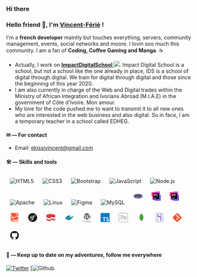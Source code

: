 ### Hi there 


### Hello friend 👋, I'm [Vincent-Férié](https://www.linkedin.com/in/vincent-ferie-ekissi-ekissi/) !

I'm a **french developer** maintly but touches everything, servers, community management, events, social networks and moore. I lovin soo much this community. I am a fan of **Coding, Coffee Gaming and Manga**. ☕

- Actually, I work on **[ImpactDigitalSchool <img src="http://impactdigitalschool.impactafric.com/site/img/logo.png" width="60px">](http://impactdigitalschool.impactafric.com/home)**.  Impact Digital School is a school, but not a school like the one already in place, IDS is a school of digital through digital. We train for digital through digital and those since the beginning of this year 2020.
- I am also currently in charge of the Web and Digital trades within the Ministry of African Integration and Ivorians Abroad (M.I.A.E) in the government of Côte d'Ivoire.
Mon amour.
- My love for the code pushed me to want to transmit it to all new ones who are interested in the web business and also digital. So in face, I am a temporary teacher in a school called EDHEG.


#### ✉ — For contact

- Email: ekissivincent@gmail.com


#### 🛠 — Skills and tools

<div>
<img style="margin: 10px" src="https://devicons.github.io/devicon/devicon.git/icons/html5/html5-original-wordmark.svg" alt="HTML5" height="25" /> 
<img style="margin: 10px" src="https://devicons.github.io/devicon/devicon.git/icons/css3/css3-original-wordmark.svg" alt="CSS3" height="25" /> 
<img style="margin: 10px" src="https://devicons.github.io/devicon/devicon.git/icons/bootstrap/bootstrap-plain.svg" alt="Bootstrap" height="25" /> 
<img style="margin: 10px" src="https://devicons.github.io/devicon/devicon.git/icons/javascript/javascript-original.svg" alt="JavaScript" height="25" /> 
<img style="margin: 10px" src="https://devicons.github.io/devicon/devicon.git/icons/nodejs/nodejs-original-wordmark.svg" alt="Node.js" height="25" /> 
<img style="margin: 10px" src="https://devicon.dev/devicon.git/icons/apache/apache-original.svg" alt="Apache" height="25" />
<img style="margin: 10px" src="https://devicons.github.io/devicon/devicon.git/icons/linux/linux-original.svg" alt="Linux" height="25" />
<img style="margin: 10px" src="https://www.vectorlogo.zone/logos/figma/figma-icon.svg" alt="Figma" height="25" /> 
<img style="margin: 10px" src="https://devicons.github.io/devicon/devicon.git/icons/mysql/mysql-original-wordmark.svg" alt="MySQL" height="25" />  
<img style="margin: 10px" src="https://raw.githubusercontent.com/devicons/devicon/40cd6bc89a299dc50ac289f8e3b071d0dff49d9c/icons/php/php-original.svg" alt="php" height="25" />  
<img style="margin: 10px" src="https://raw.githubusercontent.com/devicons/devicon/40cd6bc89a299dc50ac289f8e3b071d0dff49d9c/icons/phpstorm/phpstorm-original.svg" alt="phpstorm" height="25" />  
<img style="margin: 10px" src="https://raw.githubusercontent.com/devicons/devicon/40cd6bc89a299dc50ac289f8e3b071d0dff49d9c/icons/phpstorm/phpstorm-original.svg" alt="phpstorm" height="25" />  
<img style="margin: 10px" src="https://raw.githubusercontent.com/devicons/devicon/40cd6bc89a299dc50ac289f8e3b071d0dff49d9c/icons/laravel/laravel-plain-wordmark.svg" alt="laravel" height="25" />  
<img style="margin: 10px" src="https://raw.githubusercontent.com/devicons/devicon/40cd6bc89a299dc50ac289f8e3b071d0dff49d9c/icons/symfony/symfony-original.svg" alt="Symfony" height="25" />  
<img style="margin: 10px" src="https://raw.githubusercontent.com/devicons/devicon/40cd6bc89a299dc50ac289f8e3b071d0dff49d9c/icons/cakephp/cakephp-original.svg" alt="CakePHP" height="25" />  
<img style="margin: 10px" src="https://raw.githubusercontent.com/devicons/devicon/40cd6bc89a299dc50ac289f8e3b071d0dff49d9c/icons/docker/docker-original.svg" alt="Docker" height="25" />  
<img style="margin: 10px" src="https://raw.githubusercontent.com/devicons/devicon/40cd6bc89a299dc50ac289f8e3b071d0dff49d9c/icons/wordpress/wordpress-original.svg" alt="Wordpress" height="25" />  
<img style="margin: 10px" src="https://raw.githubusercontent.com/devicons/devicon/40cd6bc89a299dc50ac289f8e3b071d0dff49d9c/icons/typescript/typescript-original.svg" alt="TypeScript" height="25" />  
<img style="margin: 10px" src="https://raw.githubusercontent.com/devicons/devicon/40cd6bc89a299dc50ac289f8e3b071d0dff49d9c/icons/photoshop/photoshop-line.svg" alt="Photoshop" height="25" />  
<img style="margin: 10px" src="https://raw.githubusercontent.com/devicons/devicon/40cd6bc89a299dc50ac289f8e3b071d0dff49d9c/icons/mongodb/mongodb-original.svg" alt="MongoDB" height="25" />  
<img style="margin: 10px" src="https://raw.githubusercontent.com/devicons/devicon/40cd6bc89a299dc50ac289f8e3b071d0dff49d9c/icons/heroku/heroku-original.svg" alt="Heroku" height="25" />  
<img style="margin: 10px" src="https://raw.githubusercontent.com/devicons/devicon/40cd6bc89a299dc50ac289f8e3b071d0dff49d9c/icons/git/git-original.svg" alt="Git" height="25" />  
<img style="margin: 10px" src="https://raw.githubusercontent.com/devicons/devicon/40cd6bc89a299dc50ac289f8e3b071d0dff49d9c/icons/github/github-original.svg" alt="Github" height="25" />  
</div>

#### 🍃 — Keep up to date on my adventures, follow me everywhere

[![Twitter](https://img.shields.io/twitter/follow/20100_CurTis?label=Follow%20me&style=social)](https://twitter.com/20100_CurTis) 
[![Github](https://img.shields.io/github/followers/arshey?style=social)

